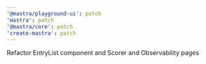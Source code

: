 ```yaml
---
'@mastra/playground-ui': patch
'mastra': patch
'@mastra/core': patch
'create-mastra': patch
---
```


Refactor EntryList component and Scorer and Observability pages
